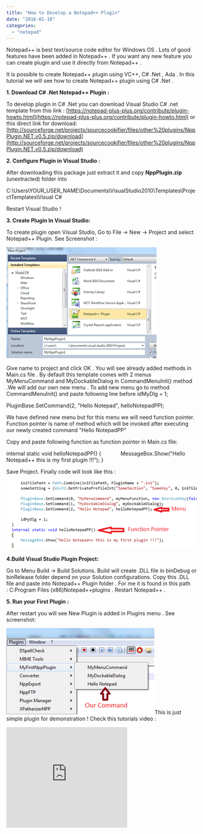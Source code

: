 ```yaml
---
title: "How to Develop a Notepad++ Plugin"
date: "2016-01-18"
categories: 
  - "notepad"
---
```


Notepad++ is best text/source code editor for Windows OS . Lots of good features have been added in Notepad++ . If you want any new feature you can create plugin and use it directly from Notepad++ .

It is possible to create Notepad++ plugin using VC++, C# .Net , Ada . In this tutorial we will see how to create Notepad++ plugin using C# .Net .

**1\. Download C# .Net Notepad++ Plugin :**

To develop plugin in C# .Net you can download Visual Studio C# .net template from this link : [https://notepad-plus-plus.org/contribute/plugin-howto.html](https://notepad-plus-plus.org/contribute/plugin-howto.html) or this direct link for download: [http://sourceforge.net/projects/sourcecookifier/files/other%20plugins/NppPlugin.NET.v0.5.zip/download](http://sourceforge.net/projects/sourcecookifier/files/other%20plugins/NppPlugin.NET.v0.5.zip/download)

**2\. Configure Plugin in Visual Studio :**

After downloading this package just extract it and copy **NppPlugin.zip** (unextracted) folder into

C:\\Users\\YOUR\_USER\_NAME\\Documents\\VisualStudio2010\\Templates\\ProjectTemplates\\Visual C#

Restart Visual Studio !

**3\. Create Plugin In Visual Studio:**

To create plugin open Visual Studio, Go to File -> New -> Project and select Notepad++ Plugin. See Screenshot :

![notepad++ plugin in visual studio](images/notepad-plugin-in-vs.png "notepad++ plugin in visual studio")

Give name to project and click OK . You will see already added methods in Main.cs file . By default this template comes with 2 menus MyMenuCommand and MyDockableDialog in CommandMenuInit() method .We will add our own new menu . To add new menu go to method CommandMenuInit() and paste following line before idMyDlg = 1;

PluginBase.SetCommand(2, "Hello Notepad", helloNotepadPP);

We have defined new menu but for this menu we will need function pointer. Function pointer is name of method which will be invoked after executing our newly created command "Hello NotepadPP"

Copy and paste following function as function pointer in Main.cs file:

internal static void helloNotepadPP() {             MessageBox.Show("Hello Notepad++ this is my first plugin !!!"); }

Save Project. Finally code will look like this :

![Notepad++-plugin code](images/Notepad-plugin-code.png)

**4.Build Visual Studio Plugin Project:**

Go to Menu Build -> Build Solutions. Build will create .DLL file in binDebug or binRelease folder depend on your Solution configurations. Copy this .DLL file and paste into Notepad++ Plugin folder . For me it is found in this path : C:Program Files (x86)Notepad++plugins . Restart Notepad++ .

**5\. Run your First Plugin :**

After restart you will see New Plugin is added in Plugins menu . See screenshot:

![Notepad++ run plugin](images/Notepad-run-plugin.png "Notepad++ run plugin")This is just simple plugin for demonstration ! Check this tutorials video :

<iframe src="https://www.youtube.com/embed/t-WjQKSbBHw?feature=player_embedded" width="320" height="266" frameborder="0" allowfullscreen="allowfullscreen" data-thumbnail-src="https://i.ytimg.com/vi/t-WjQKSbBHw/0.jpg"></iframe>
